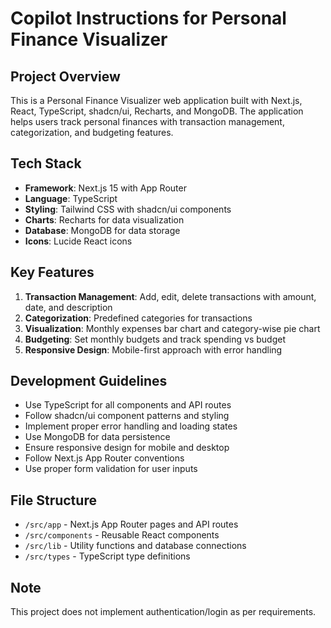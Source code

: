 # Copilot Instructions for Personal Finance Visualizer

<!-- Use this file to provide workspace-specific custom instructions to Copilot. For more details, visit https://code.visualstudio.com/docs/copilot/copilot-customization#_use-a-githubcopilotinstructionsmd-file -->

## Project Overview

This is a Personal Finance Visualizer web application built with Next.js, React, TypeScript, shadcn/ui, Recharts, and MongoDB. The application helps users track personal finances with transaction management, categorization, and budgeting features.

## Tech Stack

- **Framework**: Next.js 15 with App Router
- **Language**: TypeScript
- **Styling**: Tailwind CSS with shadcn/ui components
- **Charts**: Recharts for data visualization
- **Database**: MongoDB for data storage
- **Icons**: Lucide React icons

## Key Features

1. **Transaction Management**: Add, edit, delete transactions with amount, date, and description
2. **Categorization**: Predefined categories for transactions
3. **Visualization**: Monthly expenses bar chart and category-wise pie chart
4. **Budgeting**: Set monthly budgets and track spending vs budget
5. **Responsive Design**: Mobile-first approach with error handling

## Development Guidelines

- Use TypeScript for all components and API routes
- Follow shadcn/ui component patterns and styling
- Implement proper error handling and loading states
- Use MongoDB for data persistence
- Ensure responsive design for mobile and desktop
- Follow Next.js App Router conventions
- Use proper form validation for user inputs

## File Structure

- `/src/app` - Next.js App Router pages and API routes
- `/src/components` - Reusable React components
- `/src/lib` - Utility functions and database connections
- `/src/types` - TypeScript type definitions

## Note

This project does not implement authentication/login as per requirements.
